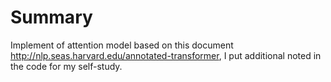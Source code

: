 # Summary

Implement of attention model based on this document http://nlp.seas.harvard.edu/annotated-transformer, I put additional noted in the code for my self-study.
